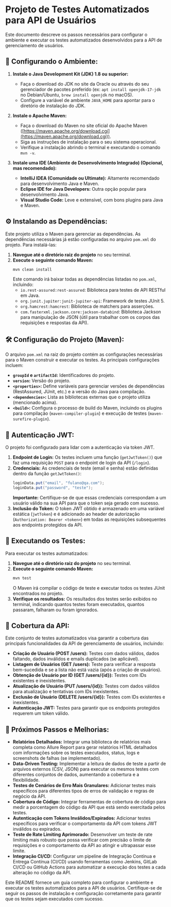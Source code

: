 # Projeto de Testes Automatizados para API de Usuários

Este documento descreve os passos necessários para configurar o ambiente e executar os testes automatizados desenvolvidos para a API de gerenciamento de usuários.

## 🔧 Configurando o Ambiente:

1.  **Instale o Java Development Kit (JDK) 1.8 ou superior:**
    * Faça o download do JDK no site da Oracle ou através do seu gerenciador de pacotes preferido (ex: `apt install openjdk-17-jdk` no Debian/Ubuntu, `brew install openjdk` no macOS).
    * Configure a variável de ambiente `JAVA_HOME` para apontar para o diretório de instalação do JDK.

2.  **Instale o Apache Maven:**
    * Faça o download do Maven no site oficial do Apache Maven ([https://maven.apache.org/download.cgi](https://maven.apache.org/download.cgi)).
    * Siga as instruções de instalação para o seu sistema operacional.
    * Verifique a instalação abrindo o terminal e executando o comando `mvn -v`.

3.  **Instale uma IDE (Ambiente de Desenvolvimento Integrado) (Opcional, mas recomendado):**
    * **IntelliJ IDEA (Comunidade ou Ultimate):** Altamente recomendado para desenvolvimento Java e Maven.
    * **Eclipse IDE for Java Developers:** Outra opção popular para desenvolvimento Java.
    * **Visual Studio Code:** Leve e extensível, com bons plugins para Java e Maven.

## ⚙️ Instalando as Dependências:

Este projeto utiliza o Maven para gerenciar as dependências. As dependências necessárias já estão configuradas no arquivo `pom.xml` do projeto. Para instalá-las:

1.  **Navegue até o diretório raiz do projeto** no seu terminal.
2.  **Execute o seguinte comando Maven:**
    ```bash
    mvn clean install
    ```
    Este comando irá baixar todas as dependências listadas no `pom.xml`, incluindo:
    * `io.rest-assured:rest-assured`: Biblioteca para testes de API RESTful em Java.
    * `org.junit.jupiter:junit-jupiter-api`: Framework de testes JUnit 5.
    * `org.hamcrest:hamcrest`: Biblioteca de matchers para asserções.
    * `com.fasterxml.jackson.core:jackson-databind`: Biblioteca Jackson para manipulação de JSON (útil para trabalhar com os corpos das requisições e respostas da API).

## 🛠️ Configuração do Projeto (Maven):

O arquivo `pom.xml` na raiz do projeto contém as configurações necessárias para o Maven construir e executar os testes. As principais configurações incluem:

* **`groupId` e `artifactId`:** Identificadores do projeto.
* **`version`:** Versão do projeto.
* **`<properties>`:** Define variáveis para gerenciar versões de dependências (RestAssured, JUnit, etc.) e a versão do Java para compilação.
* **`<dependencies>`:** Lista as bibliotecas externas que o projeto utiliza (mencionado acima).
* **`<build>`:** Configura o processo de build do Maven, incluindo os plugins para compilação (`maven-compiler-plugin`) e execução de testes (`maven-surefire-plugin`).

## 🔑 Autenticação JWT:

O projeto foi configurado para lidar com a autenticação via token JWT.

1.  **Endpoint de Login:** Os testes incluem uma função (`getJwtToken()`) que faz uma requisição `POST` para o endpoint de login da API (`/login`).
2.  **Credenciais:** As credenciais de teste (email e senha) estão definidas dentro da função `getJwtToken()`:
    ```java
    loginData.put("email", "fulano@qa.com");
    loginData.put("password", "teste");
    ```
    **Importante:** Certifique-se de que essas credenciais correspondam a um usuário válido na sua API para que o token seja gerado com sucesso.
3.  **Inclusão do Token:** O token JWT obtido é armazenado em uma variável estática (`jwtToken`) e é adicionado ao header de autorização (`Authorization: Bearer <token>`) em todas as requisições subsequentes aos endpoints protegidos da API.

## 🚀 Executando os Testes:

Para executar os testes automatizados:

1.  **Navegue até o diretório raiz do projeto** no seu terminal.
2.  **Execute o seguinte comando Maven:**
    ```bash
    mvn test
    ```
    O Maven irá compilar o código de teste e executar todos os testes JUnit encontrados no projeto.
3.  **Verifique os resultados:** Os resultados dos testes serão exibidos no terminal, indicando quantos testes foram executados, quantos passaram, falharam ou foram ignorados.

## 🧪 Cobertura da API:

Este conjunto de testes automatizados visa garantir a cobertura das principais funcionalidades da API de gerenciamento de usuários, incluindo:

* **Criação de Usuário (POST /users):** Testes com dados válidos, dados faltando, dados inválidos e emails duplicados (se aplicável).
* **Listagem de Usuários (GET /users):** Teste para verificar a resposta bem-sucedida e se a lista não está vazia (após a criação de usuários).
* **Obtenção de Usuário por ID (GET /users/{id}):** Testes com IDs existentes e inexistentes.
* **Atualização de Usuário (PUT /users/{id}):** Testes com dados válidos para atualização e tentativas com IDs inexistentes.
* **Exclusão de Usuário (DELETE /users/{id}):** Testes com IDs existentes e inexistentes.
* **Autenticação JWT:** Testes para garantir que os endpoints protegidos requerem um token válido.

## 📝 Próximos Passos e Melhorias:

* **Relatórios Detalhados:** Integrar uma biblioteca de relatórios mais completa como Allure Report para gerar relatórios HTML detalhados com informações sobre os testes executados, status, logs e screenshots de falhas (se implementado).
* **Data-Driven Testing:** Implementar a leitura de dados de teste a partir de arquivos externos (CSV, JSON) para executar os mesmos testes com diferentes conjuntos de dados, aumentando a cobertura e a flexibilidade.
* **Testes de Cenários de Erro Mais Granulares:** Adicionar testes mais específicos para diferentes tipos de erros de validação e regras de negócio da API.
* **Cobertura de Código:** Integrar ferramentas de cobertura de código para medir a porcentagem do código da API que está sendo exercitada pelos testes.
* **Autenticação com Tokens Inválidos/Expirados:** Adicionar testes específicos para verificar o comportamento da API com tokens JWT inválidos ou expirados.
* **Teste de Rate Limiting Aprimorado:** Desenvolver um teste de rate limiting mais robusto que possa verificar com precisão o limite de requisições e o comportamento da API ao atingir e ultrapassar esse limite.
* **Integração CI/CD:** Configurar um pipeline de Integração Contínua e Entrega Contínua (CI/CD) usando ferramentas como Jenkins, GitLab CI/CD ou GitHub Actions para automatizar a execução dos testes a cada alteração no código da API.

Este README fornece um guia completo para configurar o ambiente e executar os testes automatizados para a API de usuários. Certifique-se de seguir os passos de instalação e configuração corretamente para garantir que os testes sejam executados com sucesso.